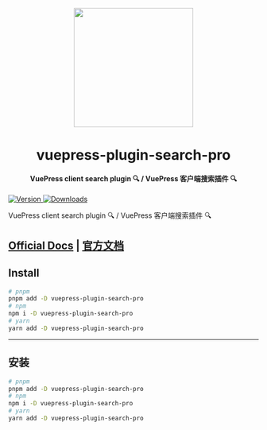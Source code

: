 <!-- markdownlint-disable -->
<p align="center">
  <img width="240" src="https://plugin-search-pro.vuejs.press/logo.svg" style="text-align: center;">
</p>
<h1 align="center">vuepress-plugin-search-pro</h1>
<h4 align="center">VuePress client search plugin 🔍 / VuePress 客户端搜索插件 🔍</h4>

[![Version](https://img.shields.io/npm/v/vuepress-plugin-search-pro.svg?style=flat-square&logo=npm) ![Downloads](https://img.shields.io/npm/dm/vuepress-plugin-search-pro.svg?style=flat-square&logo=npm)](https://www.npmjs.com/package/vuepress-plugin-search-pro)

<!-- markdownlint-restore -->

VuePress client search plugin 🔍 / VuePress 客户端搜索插件 🔍

## [Official Docs](https://plugin-search-pro.vuejs.press/) | [官方文档](https://plugin-search-pro.vuejs.press/zh/)

## Install

```bash
# pnpm
pnpm add -D vuepress-plugin-search-pro
# npm
npm i -D vuepress-plugin-search-pro
# yarn
yarn add -D vuepress-plugin-search-pro
```

---

## 安装

```bash
# pnpm
pnpm add -D vuepress-plugin-search-pro
# npm
npm i -D vuepress-plugin-search-pro
# yarn
yarn add -D vuepress-plugin-search-pro
```
